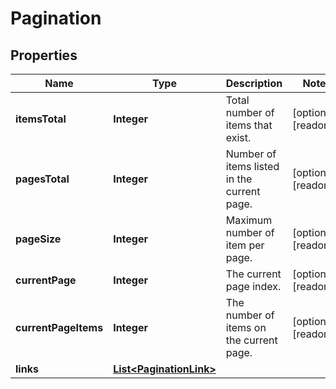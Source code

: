 

# Pagination


## Properties

| Name | Type | Description | Notes |
|------------ | ------------- | ------------- | -------------|
|**itemsTotal** | **Integer** | Total number of items that exist. |  [optional] [readonly] |
|**pagesTotal** | **Integer** | Number of items listed in the current page. |  [optional] [readonly] |
|**pageSize** | **Integer** | Maximum number of item per page. |  [optional] [readonly] |
|**currentPage** | **Integer** | The current page index. |  [optional] [readonly] |
|**currentPageItems** | **Integer** | The number of items on the current page. |  [optional] [readonly] |
|**links** | [**List&lt;PaginationLink&gt;**](PaginationLink.md) |  |  |



